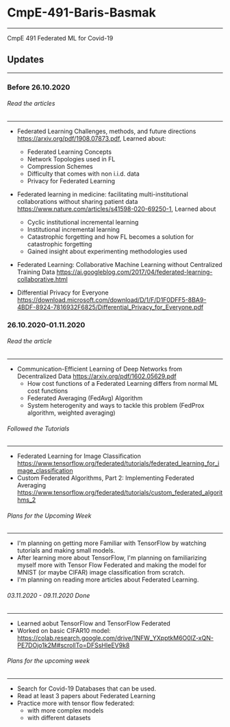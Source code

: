 # CmpE-491-Baris-Basmak
------------------------
CmpE 491 Federated ML for Covid-19

## Updates
---------------
### Before 26.10.2020

###### Read the articles 
-----------------
* Federated Learning Challenges, methods, and future directions https://arxiv.org/pdf/1908.07873.pdf, Learned about: 
  * Federated Learning Concepts
  * Network Topologies used in FL
  * Compression Schemes
  * Difficulty that comes with non i.i.d. data
  * Privacy for Federated Learning
  
* Federated learning in medicine: facilitating multi-institutional collaborations without sharing patient data https://www.nature.com/articles/s41598-020-69250-1, Learned about
  * Cyclic institutional incremental learning
  * Institutional incremental learning
  * Catastrophic forgetting and how FL becomes a solution for catastrophic forgetting
  * Gained insight about experimenting methodologies used
* Federated Learning: Collaborative Machine Learning without Centralized Training Data https://ai.googleblog.com/2017/04/federated-learning-collaborative.html
* Differential Privacy for Everyone https://download.microsoft.com/download/D/1/F/D1F0DFF5-8BA9-4BDF-8924-7816932F6825/Differential_Privacy_for_Everyone.pdf

### 26.10.2020-01.11.2020

###### Read the article
-------------
* Communication-Efficient Learning of Deep Networks from Decentralized Data https://arxiv.org/pdf/1602.05629.pdf
  * How cost functions of a Federated Learning differs from normal ML cost functions
  * Federated Averaging (FedAvg) Algorithm 
  * System heterogenity and ways to tackle this problem (FedProx algorithm, weighted averaging) 
###### Followed the Tutorials
--------------
* Federated Learning for Image Classification https://www.tensorflow.org/federated/tutorials/federated_learning_for_image_classification
* Custom Federated Algorithms, Part 2: Implementing Federated Averaging https://www.tensorflow.org/federated/tutorials/custom_federated_algorithms_2

###### Plans for the Upcoming Week
----------------

* I'm planning on getting more Familiar with TensorFlow by watching tutorials and making small models.
* After learning more about TensorFlow, I'm planning on familiarizing myself more with Tensor Flow Federated and making the model for MNIST (or maybe CIFAR) image classification from scratch.
* I'm planning on reading more articles about Federated Learning.
###### 03.11.2020 - 09.11.2020 Done
----------------
* Learned aobut TensorFlow and TensorFlow Federated
* Worked on basic CIFAR10 model: https://colab.research.google.com/drive/1NFW_YXpptkM6O0lZ-xQN-PE7DOjo1k2M#scrollTo=DFSsHIeEV9k8

###### Plans for the upcoming week
-------------------
* Search for Covid-19 Databases that can be used.
* Read at least 3 papers about Federated Learning
* Practice more with tensor flow federated:  
  * with more complex models
  * with different datasets

